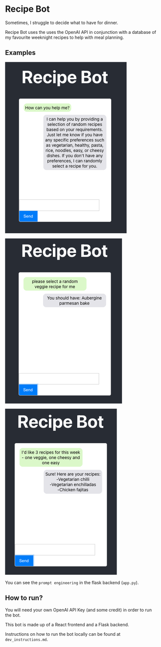# Recipe Bot

Sometimes, I struggle to decide what to have for dinner.

Recipe Bot uses the uses the OpenAI API in conjunction with a database of my favourite weeknight recipes to help with meal planning.

## Examples

![How the bot can help](images/bot_1.png)

![How the bot can help](images/bot_2.png)

![How the bot can help](images/bot_3.png)

You can see the `prompt engineering` in the flask backend (`app.py`).

## How to run?
You will need your own OpenAI API Key (and some credit) in order to run the bot. 

This bot is made up of a React frontend and a Flask backend.

Instructions on how to run the bot locally can be found at `dev_instructions.md`.
